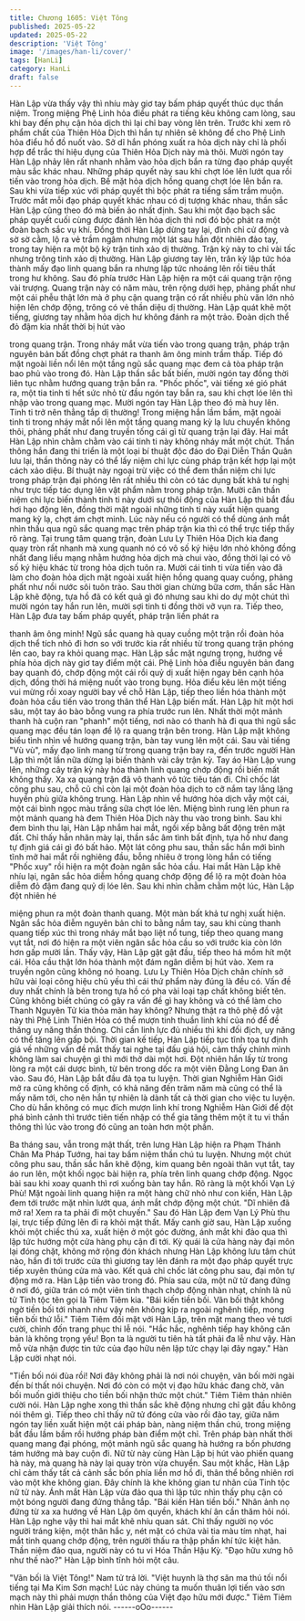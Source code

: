 ```yaml
---
title: Chương 1605: Việt Tông
published: 2025-05-22
updated: 2025-05-22
description: 'Việt Tông'
image: '/images/han-li/cover/'
tags: [HanLi]
category: HanLi
draft: false
---
```


Hàn Lập vừa thấy vậy thì nhíu mày giơ tay bấm pháp quyết thúc
dục thần niệm. Trong miệng Phệ Linh hỏa điểu phát ra tiếng kêu
không cam lòng, sau khi bay đến phụ cận hỏa dịch thì lại chỉ bay
vòng lên trên. Trước khi xem rõ phẩm chất của Thiên Hỏa Dịch thì
hắn tự nhiên sẽ không để cho Phệ Linh hỏa điểu hồ đồ nuốt vào.
Sở dĩ hắn phóng xuất ra hỏa dịch này chỉ là phối hợp để trắc thí
hiệu dụng của Thiên Hỏa Dịch này mà thôi.
Mười ngón tay Hàn Lập nhảy lên rất nhanh nhằm vào hỏa dịch
bắn ra từng đạo pháp quyết màu sắc khác nhau. Những pháp
quyết này sau khi chợt lóe lên lướt qua rồi tiến vào trong hỏa
dịch. Bề mặt hỏa dịch hồng quang chợt lóe lên bắn ra. Sau khi
vừa tiếp xúc với pháp quyết thì bộc phát ra tiếng sấm trầm muộn.
Trước mắt mỗi đạo pháp quyết khác nhau có dị tượng khác nhau,
thần sắc Hàn Lập cũng theo đó mà biến ảo nhất định. Sau khi một
đạo bạch sắc pháp quyết cuối cùng được đánh lên hỏa dịch thì
nơi đó bộc phát ra một đoàn bạch sắc vụ khí. Đồng thời Hàn Lập
dừng tay lại, đình chỉ cử động và sờ sờ cằm, lộ ra vẻ trầm ngâm
nhưng một lát sau hắn đột nhiên đảo tay, trong tay hiện ra một bộ
kỳ trận tinh xảo dị thường. Trận kỳ này to chỉ vài tấc nhưng trông
tinh xảo dị thường.
Hàn Lập giương tay lên, trân kỳ lập tức hóa thành mấy đạo linh
quang bắn ra nhưng lập tức nhoáng lên rồi tiêu thất trong hư
không. Sau đó phía trước Hàn Lập hiện ra một cái quang trận
rộng vài trượng. Quang trận này có năm màu, trên rộng dưới hẹp,
phảng phất như một cái phễu thật lớn mà ở phụ cận quang trận
có rất nhiều phù văn lớn nhỏ hiện lên chớp động, trông có vẻ thần
diệu dị thường.
Hàn Lập quát khẽ một tiếng, giương tay nhằm hỏa dịch hư không
đánh ra một trảo. Đoàn dịch thể đỏ đậm kia nhất thời bị hút vào

trong quang trận. Trong nháy mắt vừa tiến vào trong quang trận,
pháp trận nguyên bản bất đồng chợt phát ra thanh âm ông minh
trầm thấp. Tiếp đó mặt ngoài liền nổi lên một tầng ngũ sắc quang
mạc đem cả tòa pháp trận bao phủ vào trong đó.
Hàn Lập thần sắc bất biến, mười ngón tay đồng thời liên tục
nhằm hướng quang trận bắn ra. "Phốc phốc", vài tiếng xé gió
phát ra, một tia tinh ti hết sức nhỏ từ đầu ngón tay bắn ra, sau khi
chợt lóe lên thì nhập vào trong quang mạc.
Mười ngón tay Hàn Lập theo đó mà huy lên. Tinh ti trở nên thẳng
tắp dị thường!
Trong miệng hắn lầm bầm, mặt ngoài tinh ti trong nháy mắt nổi
lên một tầng quang mang kỳ lạ lưu chuyển không thôi, phảng phất
như đang truyền tống cái gì từ quang trận lại đây. Hai mắt Hàn
Lập nhìn chằm chằm vào cái tinh ti này không nháy mắt một chút.
Thần thông hắn đang thi triển là một loại bí thuật độc đáo do Đại
Diễn Thần Quân lưu lại, thần thông này có thể lấy niệm chi lực
cùng pháp trận kết hợp lại một cách xảo diệu. Bí thuật này ngoại
trừ việc có thể đem thần niệm chi lực trong pháp trận đại phóng
lên rất nhiều thì còn có tác dụng bất khả tư nghị như trực tiếp tác
dụng lên vật phẩm nằm trong pháp trận. Mười căn thần niệm chi
lực biến thành tinh ti này dưới sự thôi động của Hàn Lập thì bắt
đầu hơi hạo động lên, đồng thời mặt ngoài những tinh ti này xuất
hiện quang mang kỳ lạ, chợt ám chợt minh. Lúc này nếu có người
có thể dùng ánh mắt nhìn thấu qua ngũ sắc quang mạc trên pháp
trận kia thì có thể trực tiếp thấy rõ ràng. Tại trung tâm quang trận,
đoàn Lưu Ly Thiên Hỏa Dịch kia đang quay tròn rất nhanh mà
xung quanh nó có vô số ký hiệu lớn nhỏ không đồng nhất đang
liều mạng nhằm hướng hỏa dịch mà chui vào, đồng thời lại có vô
số ký hiệu khác từ trong hỏa dịch tuôn ra. Mười cái tinh ti vừa tiến
vào đã làm cho đoàn hỏa dịch mặt ngoài xuất hiện hồng quang
quay cuồng, phảng phất như nồi nước sôi tuôn trào.
Sau thời gian chừng bữa cơm, thần sắc Hàn Lập khẽ động, tựa
hồ đã có kết quả gì đó nhưng sau khi do dự một chút thì mười
ngón tay hắn run lên, mười sợi tinh ti đồng thời vỡ vụn ra. Tiếp
theo, Hàn Lập đưa tay bấm pháp quyết, pháp trận liền phát ra

thanh âm ông minh!
Ngũ sắc quang hà quay cuồng một trận rồi đoàn hỏa dịch thể tích
nhỏ đi hơn so với trước kia rất nhiều từ trong quang trận phóng
lên cao, bay ra khỏi quang mạc. Hàn Lập sắc mặt ngưng trọng,
hướng về phía hỏa dịch này giơ tay điểm một cái.
Phệ Linh hỏa điểu nguyên bản đang bay quanh đó, chớp động
một cái rồi quỷ dị xuất hiện ngay bên cạnh hỏa dịch, đồng thời há
miệng nuốt vào trong bụng. Hỏa điểu kêu lên một tiếng vui mừng
rồi xoay người bay về chỗ Hàn Lập, tiếp theo liền hóa thành một
đoàn hỏa cầu tiến vào trong thân thể Hàn Lập biến mất.
Hàn Lập hít một hơi sâu, một tay áo bào bỗng vung ra phía trước
run lên. Nhất thời một mảnh thanh hà cuộn ran "phanh" một tiếng,
nơi nào có thanh hà đi qua thì ngũ sắc quang mạc đều tán loạn
để lộ ra quang trận bên trong. Hàn Lập mặt không biểu tình nhìn
về hướng quang trận, bàn tay vung lên một cái. Sau vài tiếng "Vù
vù", mấy đạo linh mang từ trong quang trận bay ra, đến trước
người Hàn Lập thì một lần nữa dừng lại biến thành vài cây trận
kỳ. Tay áo Hàn Lập vung lên, những cây trận kỳ này hóa thành
linh quang chớp động rồi biến mất không thấy. Xa xa quang trận
đã vô thanh vô tức tiêu tán đi. Chỉ chốc lát công phu sau, chỗ cũ
chỉ còn lại một đoàn hỏa dịch to cỡ nắm tay lẳng lặng huyền phù
giữa không trung. Hàn Lập nhìn về hướng hỏa dịch vẫy một cái,
một cái bình ngọc màu trắng sữa chợt lóe lên. Miệng bình rung
lên phun ra một mảnh quang hà đem Thiên Hỏa Dịch này thu vào
trong bình. Sau khi đem bình thu lại, Hàn Lập nhắm hai mắt, ngồi
xếp bằng bất động trên mặt đất.
Chỉ thấy hắn nhăn mày lại, thần sắc âm tình bất định, tựa hồ như
đang tự định giá cái gì đó bất hảo.
Một lát công phu sau, thần sắc hắn mới bình tĩnh mở hai mắt rồi
nghiêng đầu, bỗng nhiêu ở trong lòng hắn có tiếng "Phốc xuy" rồi
hiện ra một đoàn ngân sắc hỏa cầu.
Hai mắt Hàn Lập khẽ nhíu lại, ngân sắc hỏa diễm hồng quang
chớp động để lộ ra một đoàn hỏa diễm đỏ đậm đang quỷ dị lóe
lên. Sau khi nhìn chằm chằm một lúc, Hàn Lập đột nhiên hé

miệng phun ra một đoàn thanh quang.
Một màn bất khả tư nghị xuất hiện.
Ngân sắc hỏa điễm nguyên bản chỉ to bằng nắm tay, sau khi cùng
thanh quang tiếp xúc thì trong nháy mắt bạo liệt nổ tung, tiếp theo
quang mang vụt tắt, nơi đó hiện ra một viên ngân sắc hỏa cầu so
với trước kia còn lớn hơn gấp mười lần.
Thấy vậy, Hàn Lập gật gật đầu, tiếp theo há mồm hít một cái. Hỏa
cầu thật lớn hóa thành một đám ngân diễm bị hút vào. Xem ra
truyền ngôn cũng không nó hoang.
Lưu Ly Thiên Hỏa Dịch chân chính sở hữu vài loại công hiệu chủ
yếu thì cái thứ phẩm này đúng là đều có. Vấn đề duy nhất chính
là bên trong tựa hồ có pha vài loại tạp chất không biết tên.
Cũng không biết chúng có gây ra vấn đề gì hay không và có thể
làm cho Thanh Nguyên Tử kia thỏa mãn hay không? Nhưng thật
ra thô phệ đồ vật này thì Phệ Linh Thiên Hỏa có thể mượn tinh
thuần linh khí của nó để đề thăng uy năng thần thông. Chỉ cần
linh lực đủ nhiều thì khi đối địch, uy năng có thể tăng lên gấp bội.
Thời gian kế tiếp, Hàn Lập tiếp tục tĩnh tọa tự định giá về những
vấn đề mắt thấy tai nghe tại đấu giá hội, cảm thấy chính mình
không làm sai chuyện gì thì mới thở dài một hơi. Đột nhiên hắn
lấy từ trong lòng ra một cái dược bình, từ bên trong dốc ra một
viên Đằng Long Đan ăn vào.
Sau đó, Hàn Lập bắt đầu đả tọa tu luyện.
Thời gian Nghiễm Hàn Giới mở ra cũng không cố định, có khả
năng đến trăm năm mà cũng có thể là mấy năm tới, cho nên hắn
tự nhiên là dành tất cả thời gian cho việc tu luyện.
Cho dù hắn không có mục đích mượn linh khí trong Nghiễm Hàn
Giới để đột phá bình cảnh thì trước tiên tiến nhập có thể gia tăng
thêm một ít tu vi thần thông thì lúc vào trong đó cũng an toàn hơn
một phần.

Ba tháng sau, vẫn trong mật thất, trên lưng Hàn Lập hiện ra Phạm
Thánh Chân Ma Pháp Tướng, hai tay bấm niệm thần chú tu
luyện. Nhưng một chút công phu sau, thần sắc hắn khẽ động, kim
quang bên ngoài thân vụt tắt, tay áo run lên, một khối ngọc bài
hiện ra, phía trên linh quang chớp động.
Ngọc bài sau khi xoay quanh thì rơi xuống bàn tay hắn. Rõ ràng
là một khối Vạn Lý Phù! Mặt ngoài linh quang hiện ra một hàng
chữ nhỏ như con kiến, Hàn Lập đem tới trước mặt nhìn lướt qua,
ánh mắt chớp động một chút.
"Dĩ nhiên đã mở ra! Xem ra ta phải đi một chuyến."
Sau đó Hàn Lập đem Vạn Lý Phù thu lại, trực tiếp đứng lên đi ra
khỏi mật thất.
Mấy canh giờ sau, Hàn Lập xuống khỏi một chiếc thú xa, xuất
hiện ở một góc đường, ánh mắt khi đảo qua thì lập tức hướng
một cửa hàng phụ cận đi tới. Kỳ quái là cửa hàng này đại môn lại
đóng chặt, không mở rộng đón khách nhưng Hàn Lập không lưu
tâm chút nào, hắn đi tới trước cửa thì giương tay lên đánh ra một
đạo pháp quyết trực tiếp xuyên thủng cửa mà vào.
Kết quả chỉ chốc lát công phu sau, đại môn tự động mở ra. Hàn
Lập tiến vào trong đó. Phía sau cửa, một nữ tử đang đứng ở nơi
đó, giữa trán có một viên tinh thạch chớp động nhàn nhạt, chính
là nũ tử Tinh tộc tên gọi là Tiêm Tiêm kia.
"Bái kiến tiền bối. Vãn bối thật không ngờ tiền bối tới nhanh như
vậy nên không kịp ra ngoài nghênh tiếp, mong tiền bối thứ lỗi."
Tiêm Tiêm đối mặt với Hàn Lập, trên mặt mang theo vẻ tươi cười,
chỉnh đốn trang phục thi lễ nói.
"Hắc hắc, nghênh tiếp hay không căn bản là không trọng yếu! Bọn
ta là người tu tiên hà tất phải đa lễ như vậy. Hàn mỗ vừa nhận
được tin tức của đạo hữu nên lập tức chạy lại đây ngay."
Hàn Lập cười nhạt nói.

"Tiền bối nói đùa rồi! Nơi đây không phải là nơi nói chuyện, vãn
bối mời ngài đến bí thất nói chuyện. Nơi đó còn có một vị đạo hữu
khác đang chờ, vãn bối muốn giới thiệu cho tiền bối nhận thức
một chút."
Tiêm Tiêm thản nhiên cười nói.
Hàn Lập nghe xong thì thần sắc khẽ động nhưng chỉ gật đầu
không nói thêm gì.
Tiếp theo chỉ thấy nữ tử đóng cửa vào rồi đảo tay, giữa năm ngón
tay liền xuất hiện một cái pháp bàn, nàng niệm thần chú, trong
miệng bắt đầu lầm bầm rồi hướng pháp bàn điểm một chỉ. Trên
pháp bàn nhất thời quang mang đại phóng, một mảnh ngũ sắc
quang hà hướng ra bốn phương tám hướng mà bay cuộn đi. Nữ
từ này cùng Hàn Lập bị hút vào phiến quang hà này, mà quang hà
này lại quay tròn vừa chuyển.
Sau một khắc, Hàn Lập chỉ cảm thấy tất cả cảnh sắc bốn phía liền
mơ hồ đi, thân thể bỗng nhiên rơi vào một khe không gian. Đây
chính là khe không gian tư nhân của Tinh tộc nữ tử này. Ánh mắt
Hàn Lập vừa đảo qua thì lập tức nhìn thấy phụ cận có một bóng
người đang đứng thẳng tắp.
"Bái kiến Hàn tiền bối."
Nhân ảnh nọ đứng từ xa xa hướng về Hàn Lập ôm quyền, khách
khí ân cần thăm hỏi nói.
Hàn Lập nghe vậy thì hai mắt khẽ nhíu quan sát. Chỉ thấy người
nọ vóc người tráng kiện, một thân hắc y, nét mặt có chứa vài tia
màu tím nhạt, hai mắt tinh quang chớp động, trên người thấu ra
thập phần khí tức kiệt hãn.
Thần niệm đảo qua, người này có tu vi Hóa Thần Hậu Kỳ.
"Đạo hữu xưng hô như thế nào?"
Hàn Lập bình tĩnh hỏi một câu.

"Vãn bối là Việt Tông!"
Nam tử trả lời.
"Việt huynh là thợ săn ma thú tối nổi tiếng tại Ma Kim Sơn mạch!
Lúc này chúng ta muốn thuân lợi tiến vào sơn mạch này thì phải
mượn thần thông của Việt đạo hữu mới được."
Tiêm Tiêm nhìn Hàn Lập giải thích nói.
------oOo------
